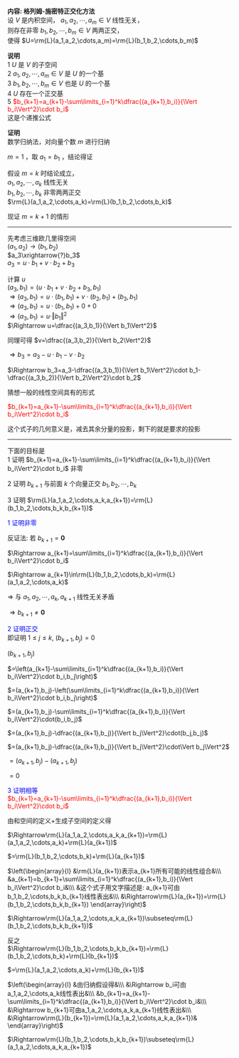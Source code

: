 **内容: 格列姆-施密特正交化方法**  
设 $V$ 是内积空间， $a_1,a_2,\cdots,a_m\in V$ 线性无关，  
则存在非零 $b_1,b_2,\cdots,b_m\in V$ 两两正交，  
使得 $U=\rm{L}(a_1,a_2,\cdots,a_m)=\rm{L}(b_1,b_2,\cdots,b_m)$  
  
**说明**  
1  $U$ 是 $V$ 的子空间  
2  $a_1,a_2,\cdots,a_m\in V$ 是 $U$ 的一个基  
3  $b_1,b_2,\cdots,b_m\in V$ 也是 $U$ 的一个基  
4  $U$ 存在一个正交基  
5 <font color=red> $b_{k+1}=a_{k+1}-\sum\limits_{i=1}^k\dfrac{(a_{k+1},b_i)}{\Vert b_i\Vert^2}\cdot b_i$ </font>  
这是个递推公式  
  
**证明**  
数学归纳法，对向量个数 $m$ 进行归纳  
  
$m=1$ ，取 $a_1=b_1$ ，结论得证  
  
假设 $m=k$ 时结论成立，  
$a_1,a_2,\cdots,a_k$ 线性无关  
$b_1,b_2,\cdots,b_k$ 非零两两正交  
$\rm{L}(a_1,a_2,\cdots,a_k)=\rm{L}(b_1,b_2,\cdots,b_k)$  
  
现证 $m=k+1$ 的情形  
  
---  
  
先考虑三维欧几里得空间  
$(a_1,a_2)\longrightarrow(b_1,b_2)$  
$a_3\xrightarrow{?}b_3$  
$a_3=u\cdot b_1+v\cdot b_2+b_3$  
  
计算 $u$  
$(a_3,b_1)=(u\cdot b_1+v\cdot b_2+b_3,b_1)$  
$\Rightarrow(a_3,b_1)=u\cdot(b_1,b_1)+v\cdot(b_2,b_1)+(b_3,b_1)$  
$\Rightarrow(a_3,b_1)=u\cdot(b_1,b_1)+0+0$  
$\Rightarrow(a_3,b_1)=u\cdot\Vert b_1\Vert^2$  
$\Rightarrow u=\dfrac{(a_3,b_1)}{\Vert b_1\Vert^2}$  
  
同理可得  $v=\dfrac{(a_3,b_2)}{\Vert b_2\Vert^2}$  
  
$\Rightarrow b_3=a_3-u\cdot b_1-v\cdot b_2$  
  
$\Rightarrow b_3=a_3-\dfrac{(a_3,b_1)}{\Vert b_1\Vert^2}\cdot b_1-\dfrac{(a_3,b_2)}{\Vert b_2\Vert^2}\cdot b_2$  
  
猜想一般的线性空间具有的形式  
  
<font color=red> $b_{k+1}=a_{k+1}-\sum\limits_{i=1}^k\dfrac{(a_{k+1},b_i)}{\Vert b_i\Vert^2}\cdot b_i$ </font>  
  
这个式子的几何意义是，减去其余分量的投影，剩下的就是要求的投影  
  
---  
  
下面的目标是  
1 证明  $b_{k+1}=a_{k+1}-\sum\limits_{i=1}^k\dfrac{(a_{k+1},b_i)}{\Vert b_i\Vert^2}\cdot b_i$ 非零  
  
2 证明  $b_{k+1}$ 与前面 $k$ 个向量正交 $b_1,b_2,\cdots,b_k$  
  
3 证明  $\rm{L}(a_1,a_2,\cdots,a_k,a_{k+1})=\rm{L}(b_1,b_2,\cdots,b_k,b_{k+1})$  
  
<font color=blue>1 证明非零</font>  
  
反证法: 若 $b_{k+1}=\mathbf0$  
  
$\Rightarrow a_{k+1}=\sum\limits_{i=1}^k\dfrac{(a_{k+1},b_i)}{\Vert b_i\Vert^2}\cdot b_i$  
  
$\Rightarrow a_{k+1}\in\rm{L}(b_1,b_2,\cdots,b_k)=\rm{L}(a_1,a_2,\cdots,a_k)$  
  
$\Rightarrow$ 与 $a_1,a_2,\cdots,a_k,a_{k+1}$ 线性无关矛盾  
  
$\Rightarrow b_{k+1}\neq\mathbf0$  
  
<font color=blue>2 证明正交</font>  
即证明  $1\le j\le k,\ (b_{k+1},b_j)=0$  
  
$(b_{k+1},b_j)$  
  
$=\left(a_{k+1}-\sum\limits_{i=1}^k\dfrac{(a_{k+1},b_i)}{\Vert b_i\Vert^2}\cdot b_i,b_j\right)$  
  
$=(a_{k+1},b_j)-\left(\sum\limits_{i=1}^k\dfrac{(a_{k+1},b_i)}{\Vert b_i\Vert^2}\cdot b_i,b_j\right)$  
  
$=(a_{k+1},b_j)-\sum\limits_{i=1}^k\dfrac{(a_{k+1},b_i)}{\Vert b_i\Vert^2}\cdot(b_i,b_j)$  
  
$=(a_{k+1},b_j)-\dfrac{(a_{k+1},b_j)}{\Vert b_j\Vert^2}\cdot(b_j,b_j)$  
  
$=(a_{k+1},b_j)-\dfrac{(a_{k+1},b_j)}{\Vert b_j\Vert^2}\cdot\Vert b_j\Vert^2$  
  
$=(a_{k+1},b_j)-(a_{k+1},b_j)$  
  
$=0$  
  
<font color=blue>3 证明相等</font>  
<font color=red> $b_{k+1}=a_{k+1}-\sum\limits_{i=1}^k\dfrac{(a_{k+1},b_i)}{\Vert b_i\Vert^2}\cdot b_i$ </font>  
  
由和空间的定义+生成子空间的定义得  
  
$\Rightarrow\rm{L}(a_1,a_2,\cdots,a_k,a_{k+1})=\rm{L}(a_1,a_2,\cdots,a_k)+\rm{L}(a_{k+1})$  
  
$=\rm{L}(b_1,b_2,\cdots,b_k)+\rm{L}(a_{k+1})$  
  
$\left(\begin{array}{l}  
&\rm{L}(a_{k+1})表示a_{k+1}所有可能的线性组合&\\\  
&a_{k+1}=b_{k+1}+\sum\limits_{i=1}^k\dfrac{(a_{k+1},b_i)}{\Vert b_i\Vert^2}\cdot b_i&\\\  
&这个式子用文字描述是: a_{k+1}可由b_1,b_2,\cdots,b_k,b_{k+1}线性表出&\\\  
&\Rightarrow\rm{L}(a_{k+1})=\rm{L}(b_1,b_2,\cdots,b_k,b_{k+1})  
\end{array}\right)$  
  
$\Rightarrow\rm{L}(a_1,a_2,\cdots,a_k,a_{k+1})\subseteq\rm{L}(b_1,b_2,\cdots,b_k,b_{k+1})$  
  
反之  
$\Rightarrow\rm{L}(b_1,b_2,\cdots,b_k,b_{k+1})=\rm{L}(b_1,b_2,\cdots,b_k)+\rm{L}(b_{k+1})$  
  
$=\rm{L}(a_1,a_2,\cdots,a_k)+\rm{L}(b_{k+1})$  
  
$\left(\begin{array}{l}  
&由归纳假设得&\\\  
&\Rightarrow b_i可由a_1,a_2,\cdots,a_k线性表出&\\\  
&b_{k+1}=a_{k+1}-\sum\limits_{i=1}^k\dfrac{(a_{k+1},b_i)}{\Vert b_i\Vert^2}\cdot b_i&\\\  
&\Rightarrow b_{k+1}可由a_1,a_2,\cdots,a_k,a_{k+1}线性表出&\\\  
&\Rightarrow\rm{L}(b_{k+1})=\rm{L}(a_1,a_2,\cdots,a_k,a_{k+1})&  
\end{array}\right)$  
  
$\Rightarrow\rm{L}(b_1,b_2,\cdots,b_k,b_{k+1})\subseteq\rm{L}(a_1,a_2,\cdots,a_k,a_{k+1})$  
